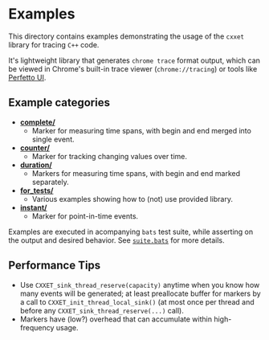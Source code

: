 # Examples

This directory contains examples demonstrating the usage of the `cxxet` library for tracing `C++` code.

It's lightweight library that generates `chrome trace` format output, which can be viewed in Chrome's built-in trace viewer (`chrome://tracing`) or tools like [Perfetto UI](https://ui.perfetto.dev/).

## Example categories

* **[complete/](complete/)**
  * Marker for measuring time spans, with begin and end merged into single event.
* **[counter/](counter/)**
  * Marker for tracking changing values over time.
* **[duration/](duration/)**
  * Markers for measuring time spans, with begin and end marked separately.
* **[for_tests/](for_tests/)**
  * Various examples showing how to (not) use provided library.
* **[instant/](instant/)**
  * Marker for point-in-time events.

Examples are executed in acompanying `bats` test suite, while asserting on the output and desired behavior. See [`suite.bats`](../tests/integration/suite/suite.bats) for more details.

## Performance Tips

* Use `CXXET_sink_thread_reserve(capacity)` anytime when you know how many events will be generated; at least preallocate buffer for markers by a call to `CXXET_init_thread_local_sink()` (at most once per thread and before any `CXXET_sink_thread_reserve(...)` call).
* Markers have (low?) overhead that can accumulate within high-frequency usage.
